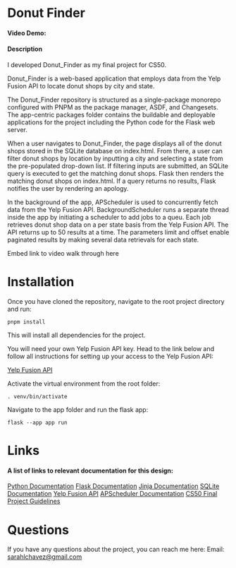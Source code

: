 # Donut Finder

#### Video Demo: <URL HERE>
#### Description

I developed Donut_Finder as my final project for CS50.

Donut_Finder is a web-based application that employs data from the Yelp Fusion API to locate donut shops by city and state.  

The Donut_Finder repository is structured as a single-package monorepo configured with PNPM as the package manager, ASDF, and Changesets. The app-centric packages folder contains the buildable and deployable applications for the project including the Python code for the Flask web server. 

When a user navigates to Donut_Finder, the page displays all of the donut shops stored in the SQLite database on index.html. From there, a user can filter donut shops by location by inputting a city and selecting a state from the pre-populated drop-down list. If filtering inputs are submitted, an SQLite query is executed to get the matching donut shops. Flask then renders the matching donut shops on index.html. If a query returns no results, Flask notifies the user by rendering an apology. 

In the background of the app, APScheduler is used to concurrently fetch data from the Yelp Fusion API. BackgroundScheduler runs a separate thread inside the app by initiating a scheduler to add jobs to a queu. Each job retrieves donut shop data on a per state basis from the Yelp Fusion API. The API returns up to 50 results at a time. The parameters limit and offset enable paginated results by making several data retrievals for each state.

Embed link to video walk through here

# Installation

Once you have cloned the repository, navigate to the root project directory and run: 

`pnpm install`

This will install all dependencies for the project.

You will need your own Yelp Fusion API key. Head to the link below and follow all instructions for setting up your access to the Yelp Fusion API:

[Yelp Fusion API](https://docs.developer.yelp.com/docs/fusion-intro)

Activate the virtual environment from the root folder:

`. venv/bin/activate`

Navigate to the app folder and run the flask app:

`flask --app app run`

# Links

#### A list of links to relevant documentation for this design:

[Python Documentation](https://docs.python.org/3/)
[Flask Documentation](https://flask.palletsprojects.com/en/2.2.x/)
[Jinja Documentation](https://jinja.palletsprojects.com/en/3.1.x/)
[SQLite Documentation](https://www.sqlite.org/docs.html)
[Yelp Fusion API](https://docs.developer.yelp.com/docs/fusion-intro)
[APScheduler Documentation](https://apscheduler.readthedocs.io/en/latest/modules/schedulers/background.html)
[CS50 Final Project Guidelines](https://cs50.harvard.edu/x/2022/project/)

# Questions

If you have any questions about the project, you can reach me here:
Email: sarahlchavez@gmail.com


